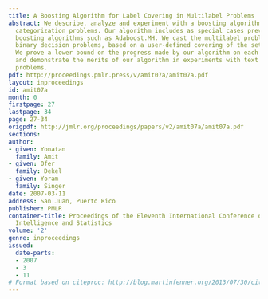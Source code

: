 ```yaml
---
title: A Boosting Algorithm for Label Covering in Multilabel Problems
abstract: We describe, analyze and experiment with a boosting algorithm for multilabel
  categorization problems. Our algorithm includes as special cases previously studied
  boosting algorithms such as Adaboost.MH. We cast the multilabel problem as multiple
  binary decision problems, based on a user-defined covering of the set of labels.
  We prove a lower bound on the progress made by our algorithm on each boosting iteration
  and demonstrate the merits of our algorithm in experiments with text categorization
  problems.
pdf: http://proceedings.pmlr.press/v/amit07a/amit07a.pdf
layout: inproceedings
id: amit07a
month: 0
firstpage: 27
lastpage: 34
page: 27-34
origpdf: http://jmlr.org/proceedings/papers/v2/amit07a/amit07a.pdf
sections: 
author:
- given: Yonatan
  family: Amit
- given: Ofer
  family: Dekel
- given: Yoram
  family: Singer
date: 2007-03-11
address: San Juan, Puerto Rico
publisher: PMLR
container-title: Proceedings of the Eleventh International Conference on Artificial
  Intelligence and Statistics
volume: '2'
genre: inproceedings
issued:
  date-parts:
  - 2007
  - 3
  - 11
# Format based on citeproc: http://blog.martinfenner.org/2013/07/30/citeproc-yaml-for-bibliographies/
---
```


